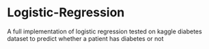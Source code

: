 # Logistic-Regression
A full implementation of logistic regression tested on kaggle diabetes  dataset to predict whether a patient has diabetes or not
